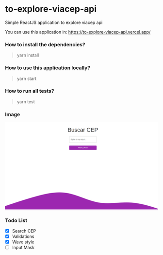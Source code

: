 # to-explore-viacep-api

Simple ReactJS application to explore viacep api

You can use this application in: https://to-explore-viacep-api.vercel.app/

### How to install the dependencies?

> yarn install

### How to use this application locally?

> yarn start

### How to run all tests?

> yarn test

### Image

![alt text](cep_app.png?raw=true)

### Todo List

- [x] Search CEP
- [x] Validations
- [x] Wave style
- [ ] Input Mask
